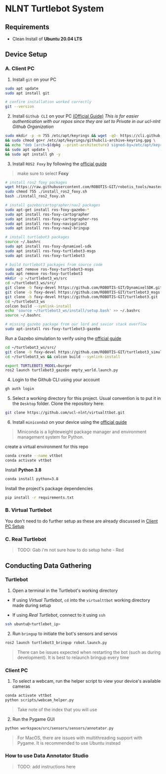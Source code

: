 # NLNT Turtlebot System

## Requirements
- Clean Install of **Ubuntu 20.04 LTS**

## Device Setup

### A. Client PC
1. Install `git` on your PC

```bash
sudo apt update
sudo apt install git

# confirm installation worked correctly
git --version
```
2. Install `Github CLI` on your PC [(Official Guide)](https://github.com/cli/cli/blob/trunk/docs/install_linux.md)
*This is for easier authentication with our repos since they are set to Private in our ucl-nlnt Github Organization*
```bash
sudo mkdir -p -m 755 /etc/apt/keyrings && wget -qO- https://cli.github.com/packages/githubcli-archive-keyring.gpg | sudo tee /etc/apt/keyrings/githubcli-archive-keyring.gpg > /dev/null \
&& sudo chmod go+r /etc/apt/keyrings/githubcli-archive-keyring.gpg \
&& echo "deb [arch=$(dpkg --print-architecture) signed-by=/etc/apt/keyrings/githubcli-archive-keyring.gpg] https://cli.github.com/packages stable main" | sudo tee /etc/apt/sources.list.d/github-cli.list > /dev/null \
&& sudo apt update \
&& sudo apt install gh -y
```

3. Install `ROS2 Foxy` by following the [official guide](https://emanual.robotis.com/docs/en/platform/turtlebot3/quick-start/)
> make sure to select **Foxy**
```bash
# install ros2 foxy packages
wget https://raw.githubusercontent.com/ROBOTIS-GIT/robotis_tools/master/install_ros2_foxy.sh
sudo chmod 755 ./install_ros2_foxy.sh
bash ./install_ros2_foxy.sh

# install gazebo/cartographer/nav2 packages
sudo apt-get install ros-foxy-gazebo-*
sudo apt install ros-foxy-cartographer
sudo apt install ros-foxy-cartographer-ros
sudo apt install ros-foxy-navigation2
sudo apt install ros-foxy-nav2-bringup

# install turtlebot3 packages
source ~/.bashrc
sudo apt install ros-foxy-dynamixel-sdk
sudo apt install ros-foxy-turtlebot3-msgs
sudo apt install ros-foxy-turtlebot3

# build turtlebot3 packages from source code
sudo apt remove ros-foxy-turtlebot3-msgs
sudo apt remove ros-foxy-turtlebot3
mkdir -p ~/turtlebot3_ws/src
cd ~/turtlebot3_ws/src/
git clone -b foxy-devel https://github.com/ROBOTIS-GIT/DynamixelSDK.git
git clone -b foxy-devel https://github.com/ROBOTIS-GIT/turtlebot3_msgs.git
git clone -b foxy-devel https://github.com/ROBOTIS-GIT/turtlebot3.git
cd ~/turtlebot3_ws
colcon build --symlink-install
echo 'source ~/turtlebot3_ws/install/setup.bash' >> ~/.bashrc
source ~/.bashrc

# missing gazebo package from our lord and savior stack overflow
sudo apt-install ros-foxy-turtlebot3-gazebo

```

Run a Gazebo simulation to verify using the [official guide](https://emanual.robotis.com/docs/en/platform/turtlebot3/simulation/#gazebo-simulation)
```bash
cd ~/turtlebot3_ws/src/
git clone -b foxy-devel https://github.com/ROBOTIS-GIT/turtlebot3_simulations.git
cd ~/turtlebot3_ws && colcon build --symlink-install

export TURTLEBOT3_MODEL=burger
ros2 launch turtlebot3_gazebo empty_world.launch.py
```
4. Login to the Github CLI using your account
```bash
gh auth login
```

5. Select a working directory for this project. Usual convention is to put it in the `Desktop` folder. Clone the repository here:
```bash
git clone https://github.com/ucl-nlnt/virtualttbot.git
```

6. Install `miniconda3` on your device using the [official guide](https://docs.anaconda.com/free/miniconda/miniconda-install/)
> Miniconda is a lighteweight package manager and environment management system for Python.

create a virtual environment for this repo
```bash
conda create --name vttbot
conda activate vttbot
```

Install **Python 3.8**
```bash
conda install python=3.8
```

Install the project's package dependencies
```bash
pip install -r requirements.txt
```

### B. Virtual Turtlebot
You don't need to do further setup as these are already discussed in [Client PC Setup](###a.-client-pc)

### C. Real Turtlebot
> TODO: Gab i'm not sure how to do setup hehe - Red

## Conducting Data Gathering

### Turtlebot
1. Open a terminal in the Turtlebot's working directory
- If using *Virtual Turtlebot*, `cd` into the `virtualttbot` working directory made during setup

- If using *Real Turtlebot*, connect to it using `ssh`
```bash
ssh ubuntu@<turtlebot_ip>
```
2. Run `bringup` to initiate the bot's sensors and servos
```bash
ros2 launch turtlebot3_bringup robot.launch.py
```
> There can be issues expected when restarting the bot (such as during development). It is best to relaunch bringup every time

### Client PC
1. To select a webcam, run the helper script to view your device's available cameras

```bash
conda activate vttbot
python scripts/webcam_helper.py
```
> Take note of the index that you will use

2. Run the Pygame GUI
```bash
python workspace/src/sensors/sensors/annotator.py
```
> For MacOS, there are issues with multithreading support with Pygame. It is recommended to use Ubuntu instead

### How to use Data Annotator Studio
> TODO: add instructions here